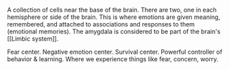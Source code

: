 A collection of cells near the base of the brain. There are two, one in each hemisphere or side of the brain. This is where emotions are given meaning, remembered, and attached to associations and responses to them (emotional memories). The amygdala is considered to be part of the brain's [[Limbic system]].

Fear center. Negative emotion center. Survival center. Powerful controller of behavior & learning. Where we experience things like fear, concern, worry.